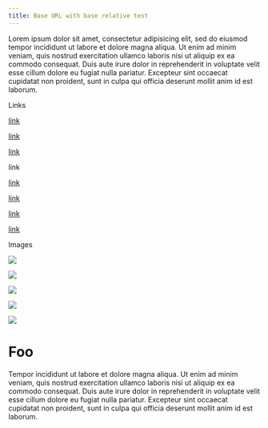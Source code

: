 ```yaml
---
title: Base URL with base relative test
---
```


Lorem ipsum dolor sit amet, consectetur adipisicing elit, sed do eiusmod tempor incididunt ut labore et dolore magna aliqua. Ut enim ad minim veniam, quis nostrud exercitation ullamco laboris nisi ut aliquip ex ea commodo consequat. Duis aute irure dolor in reprehenderit in voluptate velit esse cillum dolore eu fugiat nulla pariatur. Excepteur sint occaecat cupidatat non proident, sunt in culpa qui officia deserunt mollit anim id est laborum.

Links

[link]

[link][1]

[link][2]

link

[link][3]

[link][4]

[link][5]

[link][6]

Images

![][7]

![][8]

![][9]

![][10]

![][11]

Foo
===

Tempor incididunt ut labore et dolore magna aliqua. Ut enim ad minim veniam, quis nostrud exercitation ullamco laboris nisi ut aliquip ex ea commodo consequat. Duis aute irure dolor in reprehenderit in voluptate velit esse cillum dolore eu fugiat nulla pariatur. Excepteur sint occaecat cupidatat non proident, sunt in culpa qui officia deserunt mollit anim id est laborum.

  [link]: foo/bar/baz.html
  [1]: ./foo/bar/baz.html
  [2]: /foo/bar/baz.html
  [3]: baz.html#foo
  [4]: /foo/bar/baz.html#foo
  [5]: http://test/foo/bar/baz.html
  [6]: https://test/foo/bar/baz.html
  [7]: foo/bar/baz.png
  [8]: ./foo/bar/baz.png
  [9]: /foo/bar/baz.png
  [10]: http://test/foo/bar/baz.png
  [11]: https://test/foo/bar/baz.png
